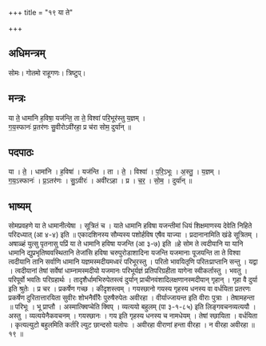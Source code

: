 +++
title = "१९ या ते"

+++
## अधिमन्त्रम्
सोमः। गोतमो राहूगणः। त्रिष्टुप्।

## मन्त्रः
या ते॒ धामा॑नि ह॒विषा॒ यज॑न्ति॒ ता ते॒ विश्वा॑ परि॒भूर॑स्तु य॒ज्ञम् ।  
ग॒य॒स्फानः॑ प्र॒तर॑णः सु॒वीरोऽवी॑रहा॒ प्र च॑रा सोम॒ दुर्या॑न् ॥

## पदपाठः
या । ते॒ । धामा॑नि । ह॒विषा॑ । यज॑न्ति । ता । ते॒ । विश्वा॑ । प॒रि॒ऽभूः । अ॒स्तु॒ । य॒ज्ञम् ।  
ग॒य॒ऽस्फानः॑ । प्र॒ऽतर॑णः । सु॒ऽवीरः॑ । अवी॑रऽहा । प्र । च॒र॒ । सो॒म॒ । दुर्या॑न् ॥

## भाष्यम्
सोमप्रवहणे या ते धामानीत्येषा । सूत्रितं च । याते धामानि हविषा यजन्तीमां धियं शिक्षमाणस्य देवेति निहिते परिदध्यात् (आ ४-४) इति ॥ एकादशिनस्य सौम्यस्य पशोर्हविष एषैव याज्या । प्रदानानामिति खंडे सूत्रितम् । अषाळ्हं युत्सु पृतनासु पप्रिं या ते धामानि हविषा यजन्ति (आ ३-७) इति ॥हे सोम ते त्वदीयानि या यानि धामानि द्युप्रभृतिष्ववस्थितानि तेजांसि हविषा चरुपुरोडाशादिना यजन्ति यजमानाः पूजयन्ति ता ते विश्वा त्वदीयानि तानि सर्वाणि धामानि यज्ञमस्मदीयमध्वरं परिभूरस्तु । परितो भावयितृणि परितःप्राप्तानि सन्तु । यद्वा । त्वदीयानां तेषां सर्वेषां धाम्नामस्मदीयो यजमानः परिभूर्यज्ञं प्रतिपरिग्रहीता यागेना स्वीकर्तास्तु । भवतु । परिपूर्वो भवतिः परिग्रहार्थः । तादृशैर्धामभिरुपेतस्त्वं दुर्यान् प्राचीनवंशादिलक्षणानस्मदीयान् गृहान् । गृहा वै दुर्या इति श्रुतेः । प्र चर । प्रकर्षेण गच्छ । कीदृशस्त्वम् । गयस्छानो गयस्य गृहस्य धनस्य वा वर्धयिता प्रतरणः प्रकर्षेण दुरितात्तारयिता सुवीरः शोभनैर्वीरैः पुरुषैरुपेतः अवीरहा । वीर्याज्जायन्त इति वीराः पुत्राः । तेषामहन्ता ॥ परिभूः । भू प्राप्तौ । अस्मात्क्विप्चेति क्विप् । व्यत्ययो बहुलम् (पा ३-१-८५) इति लिङ्गवचनव्यत्ययौ । अस्तु । व्यत्ययेनैकवचनम् । गयस्छानः । गय इति गृहस्य धनस्य च नामधेयम् । तेषां स्छायिता । वर्धयिता । कृत्यल्युटो बहुलमिति कर्तरि ल्युट छान्दसो यलोपः । अवीरहा वीराणां हन्ता वीरहा । न वीरहा अवीरहा ॥ १९ ॥